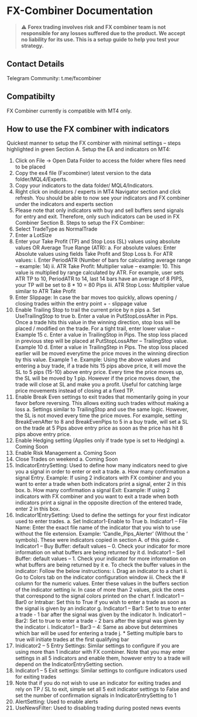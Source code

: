 # FX-Combiner Documentation
> :warning: **Forex trading involves risk and FX combiner team is not responsible for any losses suffered due to the product. We
accept no liability for its use. This is a setup guide to help you test your strategy.**

## Contact Details
Telegram Community: t.me/fxcombiner

## Compatibilty
FX Combiner currently is compatible with MT4 only.

## How to use the FX combiner with indicators
Quickest manner to setup the FX combiner with minimal settings – steps highlighted in green
Section A. Setup the EA and indicators on MT4:
1. Click on File → Open Data Folder to access the folder where files need to be placed
2. Copy the ex4 file (Fxcombiner) latest version to the data folder/MQL4/Experts.
3. Copy your indicators to the data folder/ MQL4/Indicators.
4. Right click on indicators / experts in MT4 Navigator section and click refresh. You should be able to now see your
indicators and FX combiner under the indicators and experts section
5. Please note that only indicators with buy and sell buffers send signals for entry and exit. Therefore, only such
indicators can be used in FX Combiner
Section B. Steps to setup the FX Combiner:
1. Select TradeType as NormalTrade
2. Enter a LotSize
3. Enter your Take Profit (TP) and Stop Loss (SL) values using absolute values OR Average True Range (ATR):
a. For absolute values: Enter Absolute values using fields Take Profit and Stop Loss
b. For ATR values:
i. Enter PeriodATR (Number of bars for calculating average range – example: 14)
ii. ATR Take Profit: Multiplier value – example: 10. This value is multiplied by range calculated by
ATR. For example, user sets ATR TP to 10, PeriodATR to 14, last 14 bars have an average of 8
PIPS, your TP will be set to 8 * 10 = 80 Pips
iii. ATR Stop Loss: Multiplier value similar to ATR Take Profit
4. Enter Slippage: In case the bar moves too quickly, allows opening / closing trades within the entry point + -
slippage value
5. Enable Trailing Stop to trail the current price by n pips
a. Set UseTrailingStop to true
b. Enter a value in PutStopLossAfter in Pips. Once a trade hits this value in the winning direction, stop loss
will be placed / modified on the trade. For a tight trail, enter lower value – Example 15
c. Enter a value in TrailingStop in Pips. The stop loss placed in previous step will be placed at
PutStopLossAfter – TrailingStop value. Example 10
d. Enter a value in TrailingStep in Pips. The stop loss placed earlier will be moved everytime the price
moves in the winning direction by this value. Example 1
e. Example: Using the above values and entering a buy trade, if a trade hits 15 pips above price, it will
move the SL to 5 pips (15-10) above entry price. Every time the price moves up, the SL will be moved by
1 pip. However if the price moves down, the trade will close at SL and make you a profit. Useful for
catching large price movements instead of closing at a fixed TP.
6. Enable Break Even settings to exit trades that momentarily going in your favor before reversing. This allows
exiting such trades without making a loss
a. Settings similar to TrailingStop and use the same logic. However, the SL is not moved every time the
price moves. For example, setting BreakEvenAfter to 8 and BreakEvenPips to 5 in a buy trade, will set a
SL on the trade at 5 Pips above entry price as soon as the price has hit 8 pips above entry price.
7. Enable Hedging setting (Applies only if trade type is set to Hedging)
a. Coming Soon
8. Enable Risk Management
a. Coming Soon
9. Close Trades on weekend
a. Coming Soon
10. IndicatorEntrySetting: Used to define how many indicators need to give you a signal in order to enter or exit a
trade.
a. How many confirmation a signal Entry. Example: If using 2 indicators with FX combiner and you want to
enter a trade when both indicators print a signal, enter 2 in this box.
b. How many confirmation a signal Exit: Example: If using 2 indicators with FX combiner and you want to
exit a trade when both indicators print a signal in the opposite direction of the entered trade, enter 2 in
this box.
11. Indicator1EntrySetting: Used to define the settings for your first indicator used to enter trades.
a. Set Indicator1-Enable to True
b. Indicator1 – File Name: Enter the exact file name of the indicator that you wish to use without the file
extension. Example: ‘Candle_Pips_Alerter’ (Without the ‘ symbols). These were indicators copied in
section A. of this guide
c. Indicator1 – Buy Buffer: default values – 0. Check your indicator for more information on what buffers
are being returned by it
d. Indicator1 – Sell Buffer: default values – 1. Check your indicator for more information on what buffers
are being returned by it
e. To check the buffer values in the indicator: Follow the below instructions:
i. Drag an indicator to a chart
ii. Go to Colors tab on the indicator configuration window
iii. Check the # column for the numeric values. Enter these values in the buffers section of the
indicator setting
iv. In case of more than 2 values, pick the ones that correspond to the signal colors printed on the
chart
f. Indicator1 – Bar0 or Intrabar: Set this to True if you wish to enter a trade as soon as the signal is given by
an indicator
g. Indicator1 – Bar1: Set to true to enter a trade - 1 bar after the signal was given by the indicator
h. Indicator1 – Bar2: Set to true to enter a trade - 2 bars after the signal was given by the indicator
i. Indicator1 – Bar3 – 4: Same as above but determines which bar will be used for entering a trade
j. * Setting multiple bars to true will initiate trades at the first qualifying bar
12. Inidicator2 – 5 Entry Settings: Similar settings to configure if you are using more than 1 indicator with FX
combiner. Note that you may enter settings in all 5 indicators and enable them, however entry to a trade will
depend on the IndicatorEntrySetting section.
13. Indicator1 – 5 Exit settings: Similar settings to configure indicators used for exiting trades
14. Note that if you do not wish to use an indicator for exiting trades and rely on TP / SL to exit, simple set all 5 exit
indicator settings to False and set the number of confirmation signals in IndicatorEntrySetting to 1
15. AlertSetting: Used to enable alerts
16. UseNewsFilter: Used to disabling trading during posted news events
